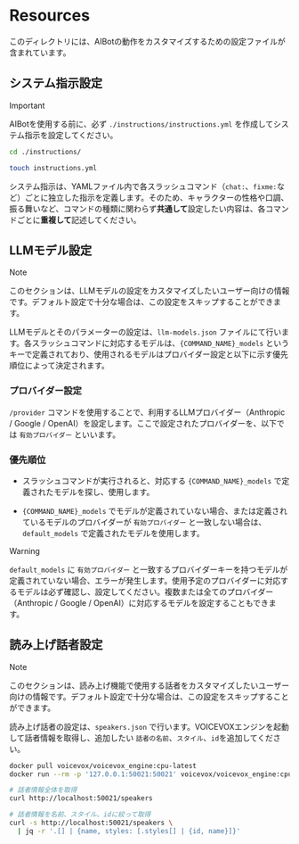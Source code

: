 # Resources

このディレクトリには、AIBotの動作をカスタマイズするための設定ファイルが含まれています。

## システム指示設定

> [!IMPORTANT]
> AIBotを使用する前に、必ず `./instructions/instructions.yml` を作成してシステム指示を設定してください。

```bash
cd ./instructions/

touch instructions.yml
```

システム指示は、YAMLファイル内で各スラッシュコマンド（`chat:`、`fixme:`など）ごとに独立した指示を定義します。そのため、キャラクターの性格や口調、振る舞いなど、コマンドの種類に関わらず**共通して**設定したい内容は、各コマンドごとに**重複して**記述してください。

## LLMモデル設定

> [!NOTE]
> このセクションは、LLMモデルの設定をカスタマイズしたいユーザー向けの情報です。デフォルト設定で十分な場合は、この設定をスキップすることができます。

LLMモデルとそのパラメーターの設定は、`llm-models.json` ファイルにて行います。各スラッシュコマンドに対応するモデルは、`{COMMAND_NAME}_models` というキーで定義されており、使用されるモデルはプロバイダー設定と以下に示す優先順位によって決定されます。

### プロバイダー設定

`/provider` コマンドを使用することで、利用するLLMプロバイダー（Anthropic / Google / OpenAI）を設定します。ここで設定されたプロバイダーを、以下では `有効プロバイダー` といいます。

### 優先順位

* スラッシュコマンドが実行されると、対応する `{COMMAND_NAME}_models` で定義されたモデルを探し、使用します。

* `{COMMAND_NAME}_models` でモデルが定義されていない場合、または定義されているモデルのプロバイダーが `有効プロバイダー` と一致しない場合は、`default_models` で定義されたモデルを使用します。

> [!WARNING]
> `default_models` に `有効プロバイダー` と一致するプロバイダーキーを持つモデルが定義されていない場合、エラーが発生します。使用予定のプロバイダーに対応するモデルは必ず確認し、設定してください。複数または全てのプロバイダー（Anthropic / Google / OpenAI）に対応するモデルを設定することもできます。

## 読み上げ話者設定

> [!NOTE]
> このセクションは、読み上げ機能で使用する話者をカスタマイズしたいユーザー向けの情報です。デフォルト設定で十分な場合は、この設定をスキップすることができます。

読み上げ話者の設定は、`speakers.json` で行います。VOICEVOXエンジンを起動して話者情報を取得し、追加したい `話者の名前`、`スタイル`、`id`を追加してください。

```bash
docker pull voicevox/voicevox_engine:cpu-latest
docker run --rm -p '127.0.0.1:50021:50021' voicevox/voicevox_engine:cpu-latest

# 話者情報全体を取得
curl http://localhost:50021/speakers

# 話者情報を名前、スタイル、idに絞って取得
curl -s http://localhost:50021/speakers \
  | jq -r '.[] | {name, styles: [.styles[] | {id, name}]}'
```
